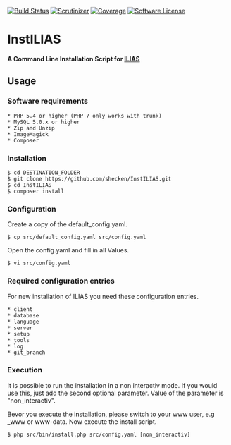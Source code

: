 [![Build Status](https://travis-ci.org/shecken/InstILIAS.svg?branch=master)](https://travis-ci.org/shecken/InstILIAS)
[![Scrutinizer](https://scrutinizer-ci.com/g/shecken/InstILIAS/badges/quality-score.png?b=master)](https://scrutinizer-ci.com/g/shecken/InstILIAS)
[![Coverage](https://scrutinizer-ci.com/g/shecken/InstILIAS/badges/coverage.png?b=master)](https://scrutinizer-ci.com/g/shecken/InstILIAS)
[![Software License](https://img.shields.io/aur/license/yaourt.svg?style=round-square)](LICENSE.md)

# InstILIAS
**A Command Line Installation Script for [ILIAS](https://github.com/ILIAS-eLearning/ILIAS)**

## Usage
### Software requirements
```
* PHP 5.4 or higher (PHP 7 only works with trunk)
* MySQL 5.0.x or higher
* Zip and Unzip
* ImageMagick
* Composer
```
### Installation
```
$ cd DESTINATION_FOLDER
$ git clone https://github.com/shecken/InstILIAS.git
$ cd InstILIAS
$ composer install
```

### Configuration
Create a copy of the default_config.yaml.
```
$ cp src/default_config.yaml src/config.yaml
```
Open the config.yaml and fill in all Values.
```
$ vi src/config.yaml
```

### Required configuration entries
For new installation of ILIAS you need these configuration entries.
```
* client
* database
* language
* server
* setup
* tools
* log
* git_branch
```

### Execution
It is possible to run the installation in a non interactiv mode.
If you would use this, just add the second optional parameter. Value of the parameter is "non_interactiv".

Bevor you execute the installation, please switch to your www user, e.g _www or www-data.
Now execute the install script.
```
$ php src/bin/install.php src/config.yaml [non_interactiv]
```